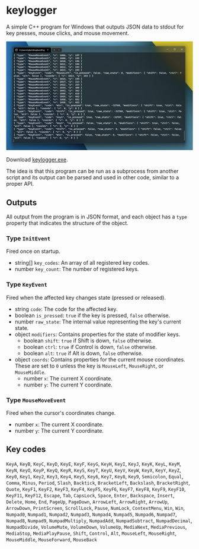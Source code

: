 # keylogger
A simple C++ program for Windows that outputs JSON data to stdout for key presses, mouse clicks, and mouse movement.

![Screenshot](./screenshot.png)

Download [keylogger.exe](./keylogger.exe).

The idea is that this program can be run as a subprocess from another script and its output can be parsed and used in other code, similar to a proper API.

## Outputs
All output from the program is in JSON format, and each object has a `type` property that indicates the structure of the object.

### Type `InitEvent`
Fired once on startup.

* string[] `key_codes`: An array of all registered key codes.
* number `key_count`: The number of registered keys.

### Type `KeyEvent`
Fired when the affected key changes state (pressed or released).

* string `code`: The code for the affected key.
* boolean `is_pressed`: `true` if the key is pressed, `false` otherwise.
* number `raw_state`: The internal value representing the key's current state.
* object `modifiers`: Contains properties for the state of modifier keys.
    * boolean `shift`: `true` if Shift is down, `false` otherwise.
    * boolean `ctrl`: `true` if Control is down, `false` otherwise.
    * boolean `alt`: `true` if Alt is down, `false` otherwise.
* object `coords`: Contains properties for the current mouse coordinates. These are set to `0` unless the key is `MouseLeft`, `MouseRight`, or `MouseMiddle`.
    * number `x`: The current X coordinate.
    * number `y`: The current Y coordinate.

### Type `MouseMoveEvent`
Fired when the cursor's coordinates change.

* number `x`: The current X coordinate.
* number `y`: The current Y coordinate.

## Key codes
`KeyA`, `KeyB`, `KeyC`, `KeyD`, `KeyE`, `KeyF`, `KeyG`, `KeyH`, `KeyI`, `KeyJ`, `KeyK`, `KeyL`, `KeyM`, `KeyN`, `KeyO`, `KeyP`, `KeyQ`, `KeyR`, `KeyS`, `KeyT`, `KeyU`, `KeyV`, `KeyW`, `KeyX`, `KeyY`, `KeyZ`, `Key0`, `Key1`, `Key2`, `Key3`, `Key4`, `Key5`, `Key6`, `Key7`, `Key8`, `Key9`, `Semicolon`, `Equal`, `Comma`, `Minus`, `Period`, `Slash`, `Backtick`, `BracketLeft`, `Backslash`, `BracketRight`, `Quote`, `KeyF1`, `KeyF2`, `KeyF3`, `KeyF4`, `KeyF5`, `KeyF6`, `KeyF7`, `KeyF8`, `KeyF9`, `KeyF10`, `KeyF11`, `KeyF12`, `Escape`, `Tab`, `CapsLock`, `Space`, `Enter`, `Backspace`, `Insert`, `Delete`, `Home`, `End`, `PageUp`, `PageDown`, `ArrowLeft`, `ArrowRight`, `ArrowUp`, `ArrowDown`, `PrintScreen`, `ScrollLock`, `Pause`, `NumLock`, `ContextMenu`, `Win`, `Win`, `Numpad0`, `Numpad1`, `Numpad2`, `Numpad3`, `Numpad4`, `Numpad5`, `Numpad6`, `Numpad7`, `Numpad8`, `Numpad9`, `NumpadMultiply`, `NumpadAdd`, `NumpadSubtract`, `NumpadDecimal`, `NumpadDivide`, `VolumeMute`, `VolumeDown`, `VolumeUp`, `MediaNext`, `MediaPrevious`, `MediaStop`, `MediaPlayPause`, `Shift`, `Control`, `Alt`, `MouseLeft`, `MouseRight`, `MouseMiddle`, `MouseForward`, `MouseBack`